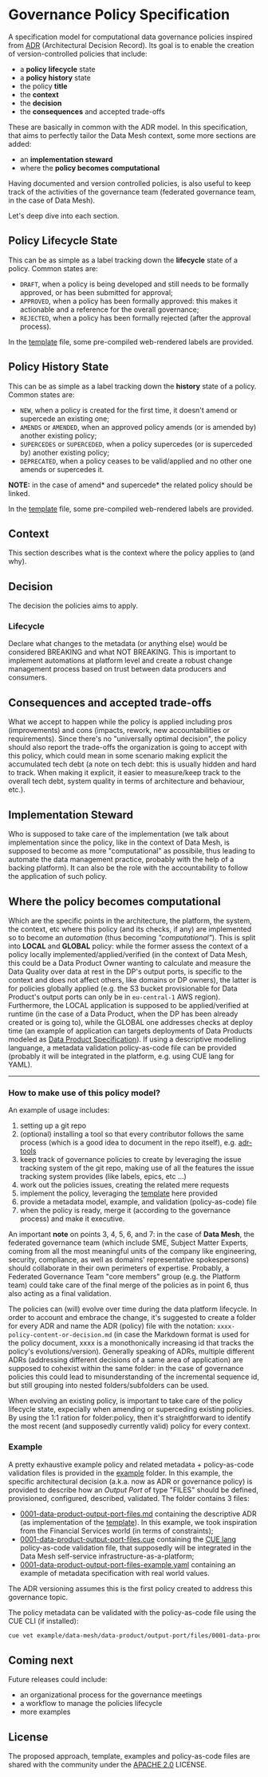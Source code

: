 # Governance Policy Specification

A specification model for computational data governance policies inspired from [ADR](https://adr.github.io/) (Architectural Decision Record). Its goal is to enable the creation of version-controlled policies that include:

- a **policy lifecycle** state
- a **policy history** state
- the policy **title**
- the **context**
- the **decision**
- the **consequences** and accepted trade-offs

These are basically in common with the ADR model. In this specification, that aims to perfectly tailor the Data Mesh context, some more sections are added:

- an **implementation steward**
- where the **policy becomes computational**

Having documented and version controlled policies, is also useful to keep track of the activities of the governance team (federated governance team, in the case of Data Mesh).

Let's deep dive into each section.

## Policy Lifecycle State
This can be as simple as a label tracking down the **lifecycle** state of a policy. Common states are:

- `DRAFT`, when a policy is being developed and still needs to be formally approved, or has been submitted for approval;
- `APPROVED`, when a policy has been formally approved: this makes it actionable and a reference for the overall governance;
- `REJECTED`, when a policy has been formally rejected (after the approval process).

In the [template](adr_template.md) file, some pre-compiled web-rendered labels are provided.

## Policy History State
This can be as simple as a label tracking down the **history** state of a policy. Common states are:

- `NEW`, when a policy is created for the first time, it doesn't amend or supercede an existing one;
- `AMENDS` or `AMENDED`, when an approved policy amends (or is amended by) another existing policy;
- `SUPERCEDES` or `SUPERCEDED`, when a policy supercedes (or is superceded by) another existing policy;
- `DEPRECATED`, when a policy ceases to be valid/applied and no other one amends or supercedes it.

**NOTE:** in the case of amend* and supercede* the related policy should be linked.

In the [template](adr_template.md) file, some pre-compiled web-rendered labels are provided.

## Context
This section describes what is the context where the policy applies to (and why).

## Decision
The decision the policies aims to apply.

### Lifecycle
Declare what changes to the metadata (or anything else) would be considered BREAKING and what NOT BREAKING. This is important to implement automations at platform level and create a robust change management process based on trust between data producers and consumers.

## Consequences and accepted trade-offs
What we accept to happen while the policy is applied including pros (improvements) and cons (impacts, rework, new accountabilities or requirements). Since there's no "universally optimal decision", the policy should also report the trade-offs the organization is going to accept with this policy, which could mean in some scenario making explicit the accumulated tech debt (a note on tech debt: this is usually hidden and hard to track. When making it explicit, it easier to measure/keep track to the overall tech debt, system quality in terms of architecture and behaviour, etc.).

## Implementation Steward
Who is supposed to take care of the implementation (we talk about implementation since the policy, like in the context of Data Mesh, is supposed to become as more "computational" as possibile, thus leading to automate the data management practice, probably with the help of a backing platform). It can also be the role with the accountability to follow the application of such policy.

## Where the policy becomes computational
Which are the specific points in the architecture, the platform, the system, the context, etc where this policy (and its checks, if any) are implemented so to become an _automation_ (thus becoming _"computational"_). This is split into **LOCAL** and **GLOBAL** policy: while the former assess the context of a policy locally implemented/applied/verified (in the context of Data Mesh, this could be a Data Product Owner wanting to calculate and measure the Data Quality over data at rest in the DP's output ports, is specific to the context and does not affect others, like domains or DP owners), the latter is for policies globally applied (e.g. the S3 bucket provisionable for Data Product's output ports can only be in `eu-central-1` AWS region). Furthermore, the LOCAL application is supposed to be applied/verified at runtime (in the case of a Data Product, when the DP has been already created or is going to), while the GLOBAL one addresses checks at deploy time (an example of application can targets deployments of Data Products modeled as [Data Product Specification](https://github.com/agile-lab-dev/Data-Product-Specification)). If using a descriptive modelling languange, a metadata validation policy-as-code file can be provided (probably it will be integrated in the platform, e.g. using CUE lang for YAML).

-----------

### How to make use of this policy model?

An example of usage includes:
1. setting up a git repo
2. (optional) installing a tool so that every contributor follows the same process (which is a good idea to document in the repo itself), e.g. [adr-tools](https://github.com/npryce/adr-tools)
3. keep track of governance policies to create by leveraging the issue tracking system of the git repo, making use of all the features the issue tracking system provides (like labels, epics, etc ...)
4. work out the policies issues, creating the related mere requests
5. implement the policy, leveraging the [template](adr_template.md) here provided
6. provide a metadata model, example, and validation (policy-as-code) file
7. when the policy is ready, merge it (according to the governance process) and make it executive.

An important **note** on points 3, 4, 5, 6, and 7: in the case of **Data Mesh**, the federated governance team (which include SME, Subject Matter Experts, coming from all the most meaningful units of the company like engineering, security, compliance, as well as domains' representative spokespersons) should collaborate in their own perimeters of expertise. Probably, a Federated Governance Team "core members" group (e.g. the Platform team) could take care of the final merge of the policies as in point 6, thus also acting as a final validation.

The policies can (will) evolve over time during the data platform lifecycle. In order to account and embrace the change, it's suggested to create a folder for every ADR and name the ADR (policy) file with the notation: `xxxx-policy-content-or-decision.md` (in case the Markdown format is used for the policy document, xxxx is a monothonically increasing id that tracks the policy's evolutions/version). Generally speaking of ADRs, multiple different ADRs (addressing different decisions of a same area of application) are supposed to cohexist within the same folder: in the case of governance policies this could lead to misunderstanding of the incremental sequence id, but still grouping into nested folders/subfolders can be used.

When evolving an existing policy, is important to take care of the policy lifecycle state, expecially when amending or superceding existing policies. By using the 1:1 ration for folder:policy, then it's straightforward to identify the most recent (and supposedly currently valid) policy for every context.

### Example

A pretty exhaustive example policy and related metadata + policy-as-code validation files is provided in the [example](example/data-mesh/data-product/output-port/files) folder. In this example, the specific architectural decision (a.k.a. now as ADR or governance policy) is provided to describe how an *Output Port* of type "FILES" should be defined, provisioned, configured, described, validated.
The folder contains 3 files:
- [0001-data-product-output-port-files.md](example/data-mesh/data-product/output-port/files/0001-data-product-output-port-files.md) containing the descriptive ADR (as implementation of the [template](adr_template.md)). In this example, we took inspiration from the Financial Services world (in terms of constraints);
- [0001-data-product-output-port-files.cue](example/data-mesh/data-product/output-port/files/0001-data-product-output-port-files.cue) containing the [CUE lang](https://cuelang.org) policy-as-code validation file, that supposedly will be integrated in the Data Mesh self-service infrastructure-as-a-platform;
- [0001-data-product-output-port-files-example.yaml](example/data-mesh/data-product/output-port/files/0001-data-product-output-port-files-example.yaml) containing an example of metadata specification with real world values.

The ADR versioning assumes this is the first policy created to address this governance topic.

The policy metadata can be validated with the policy-as-code file using the CUE CLI (if installed): 

```bash
cue vet example/data-mesh/data-product/output-port/files/0001-data-product-output-port-files-example.yaml example/data-mesh/data-product/output-port/files/0001-data-product-output-port-files.cue
```

## Coming next 

Future releases could include:
- an organizational process for the governance meetings
- a workflow to manage the policies lifecycle
- more examples

## License

The proposed approach, template, examples and policy-as-code files are shared with the community under the [APACHE 2.0](LICENSE) LICENSE.
